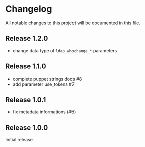 # Changelog

All notable changes to this project will be documented in this file.

## Release 1.2.0

 * change data type of `ldap_whochange_*` parameters

## Release 1.1.0

 * complete puppet strings docs #8
 * add parameter use_tokens #7

## Release 1.0.1

 * fix metadata informations (#5)

## Release 1.0.0

Initial release.


